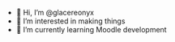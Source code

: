 - 👋 Hi, I’m @glacereonyx
- 👀 I’m interested in making things
- 🌱 I’m currently learning Moodle development

<!---
glacereonyx/glacereonyx is a ✨ special ✨ repository because its `README.md` (this file) appears on your GitHub profile.
You can click the Preview link to take a look at your changes.
--->
